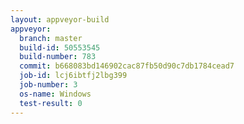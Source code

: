 ```yaml
---
layout: appveyor-build
appveyor:
  branch: master
  build-id: 50553545
  build-number: 783
  commit: b668083bd146902cac87fb50d90c7db1784cead7
  job-id: lcj6ibtfj2lbg399
  job-number: 3
  os-name: Windows
  test-result: 0
---
```


